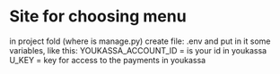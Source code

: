 # Site for choosing menu

in project fold (where is manage.py) create file: .env
and put in it some variables, like this:
YOUKASSA_ACCOUNT_ID = is your id in youkassa
U_KEY = key for access to the payments in youkassa

